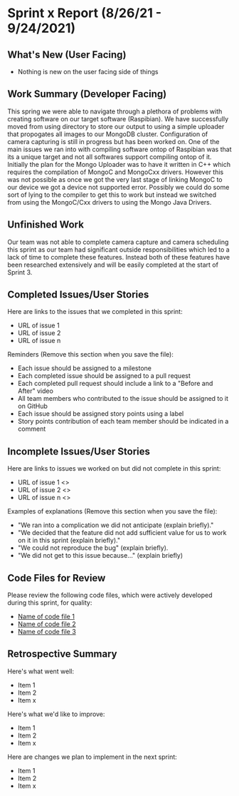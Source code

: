 # Sprint x Report (8/26/21 - 9/24/2021)

## What's New (User Facing)
 * Nothing is new on the user facing side of things

## Work Summary (Developer Facing)
This spring we were able to navigate through a plethora of problems with creating software on our target software (Raspibian). We have successfully moved from using directory to store our output to using a simple uploader that propogates all images to our MongoDB cluster. Configuration of camera capturing is still in progress but has been worked on. One of the main issues we ran into with compiling software ontop of Raspibian was that its a unique target and not all softwares support compiling ontop of it. Initially the plan for the Mongo Uploader was to have it written in C++ which requires the compilation of MongoC and MongoCxx drivers. However this was not possible as once we got the very last stage of linking MongoC to our device we got a device not supported error. Possibly we could do some sort of lying to the compiler to get this to work but instead we switched from using the MongoC/Cxx drivers to using the Mongo Java Drivers. 

## Unfinished Work
Our team was not able to complete camera capture and camera scheduling this sprint as our team had significant outside responsibilities which led to a lack of time to complete these features. Instead both of these features have been researched extensively and will be easily completed at the start of Sprint 3.

## Completed Issues/User Stories
Here are links to the issues that we completed in this sprint:

 * URL of issue 1
 * URL of issue 2
 * URL of issue n

 Reminders (Remove this section when you save the file):
  * Each issue should be assigned to a milestone
  * Each completed issue should be assigned to a pull request
  * Each completed pull request should include a link to a "Before and After" video
  * All team members who contributed to the issue should be assigned to it on GitHub
  * Each issue should be assigned story points using a label
  * Story points contribution of each team member should be indicated in a comment
 
 ## Incomplete Issues/User Stories
 Here are links to issues we worked on but did not complete in this sprint:
 
 * URL of issue 1 <<One sentence explanation of why issue was not completed>>
 * URL of issue 2 <<One sentence explanation of why issue was not completed>>
 * URL of issue n <<One sentence explanation of why issue was not completed>>
 
 Examples of explanations (Remove this section when you save the file):
  * "We ran into a complication we did not anticipate (explain briefly)." 
  * "We decided that the feature did not add sufficient value for us to work on it in this sprint (explain briefly)."
  * "We could not reproduce the bug" (explain briefly).
  * "We did not get to this issue because..." (explain briefly)

## Code Files for Review
Please review the following code files, which were actively developed during this sprint, for quality:
 * [Name of code file 1](https://github.com/your_repo/file_extension)
 * [Name of code file 2](https://github.com/your_repo/file_extension)
 * [Name of code file 3](https://github.com/your_repo/file_extension)
 
## Retrospective Summary
Here's what went well:
  * Item 1
  * Item 2
  * Item x
 
Here's what we'd like to improve:
   * Item 1
   * Item 2
   * Item x
  
Here are changes we plan to implement in the next sprint:
   * Item 1
   * Item 2
   * Item x
